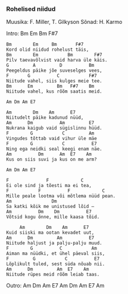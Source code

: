 ### Rohelised niidud
Muusika: F. Miller, T. Gilkyson
Sõnad: H. Karmo

Intro: Bm Em Bm F#7

    Bm        Em     Bm       F#7
    Kord olid niidud rohelust täis,
    Bm        Em           Bm        F#7
    Pilv taevavõlvist vaid harva üle käis.
    G         A         D          Bm
    Peegeldus päike jõe suveselges vees,
    F       G          C           F#7
    Niitude vahel, siis kulges meie tee.
    Bm      Em         Bm   F#7    Bm
    Niitude vahel, kus rõõm saatis meid.

    Am Dm Am E7

    Am        Dm    Am      E7
    Niitudelt päike kadunud nüüd,
    Am      Dm          Am         E7
    Nukrana kaigub vaid sügislinnu hüüd.
    F        G           C         Am
    Vingudes tõttab vaid vihur üle mäe
    F        G           C          E7
    Ning ega neidki seal keegi enam näe.
    Am          Dm      Am  E7    Am
    Kus on siis suvi ja kus on me arm?

    Am Dm Am E7

    F              F            C
    Ei ole sind ja tõesti ma ei tea,
    F           F          F            C
    Mille peale lootma või mõtlema nüüd pean.
    Am               Dm
    Sa katki kõik me unistused lõid –
    Am          Dm    Dm          E7
    Võtsid kogu õnne, mille kaasa tõid.

         Am        Dm    Am      E7
    Kuid siiski ma ootan kevadet uut,
    Am      Dm         Am          E7
    Niitude haljust ja palju-palju muud.
    F        G          C           Am
    Aiman ma nüüdki, et ühel päeval siis,
    F         G           C          E7
    Lõplikult tuled, sest süda nõuab nii.
    Am      Dm         Am  E7    Am
    Niitude rüpes meid rõõm leiab taas.

Outro:
    Am Dm Am E7
    Am Dm Am E7 Am
